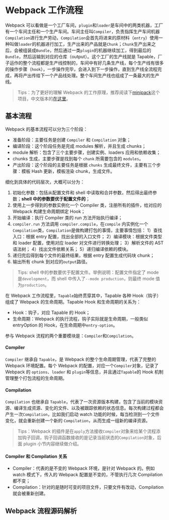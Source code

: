 # Webpack 工作流程

Webpack 可以看做是一个工厂车间，`plugin`和`loader`是车间中的两类机器，工厂有一个车间主任和一个生产车间。车间主任叫`Compiler`，负责指挥生产车间机器`Compilation`进行生产劳动，`Compilation`会首先将进来的原材料（`entry`）使用一种叫做`loader`的机器进行加工，生产出来的产品就是`Chunk`；`Chunk`生产出来之后，会被组装成`Bundle`，然后通过一类`plugin`的机器继续加工，得到最后的`Bundle`，然后运输到对应的仓库（output）。这个工厂的生产线就是 Tapable，厂子运作的整个流程都是生产线控制的，车间中有好几条生产线，每个生产线有很多的操作步骤（`hook`），一步操作完毕，会进入到下一步操作，直到生产线全流程完成，再将产出传给下一个产品线处理。整个车间生产线也组成了一条最大的生产线。

> Tips：为了更好的理解 Webpack 的工作原理，推荐阅读下[minipack](https://github.com/ronami/minipack)这个项目，中文版本的[在这里](https://github.com/chinanf-boy/minipack-explain)。

## 基本流程

Webpack 的基本流程可以分为三个阶段：

- 准备阶段：主要任务是创建 `Compiler` 和 `Compilation` 对象；
- 编译阶段：这个阶段任务是完成 modules 解析，并且生成 chunks；
- module 解析：包含了三个主要步骤，创建实例、loaders 应用和依赖收集；
- chunks 生成，主要步骤是找到每个 `chunk` 所需要包含的 `modules`。
- 产出阶段：这个阶段的主要任务是根据 `chunks` 生成最终文件，主要有三个步骤：模板 Hash 更新，模板渲染 chunk，生成文件。

细化到具体的代码层次，大概可以分为：

1. 初始化参数：包括从配置文件和 shell 中读取和合并参数，然后得出最终参数；**shell 中的参数要优于配置文件的**；
2. 使用上一步得到的参数实例化一个 Compiler 类，注册所有的插件，给对应的 Webpack 构建生命周期绑定 Hook；
3. 开始编译：执行 Compiler 类的 run 方法开始执行编译；
4. `compiler.run` 方法调用 `compiler.compile`，在`compile` 内实例化一个`Compilation`类，`Compilation`是做构建打包的事情，主要事情包括：
   1）查找入口：根据 entry 配置，找出全部的入口文件；
   2）编译模块：根据文件类型和 loader 配置，使用对应 loader 对文件进行转换处理；
   3）解析文件的 AST 语法树；
   4）找出文件依赖关系；
   5）递归编译依赖的模块。
5. 递归完后得到每个文件的最终结果，根据 entry 配置生成代码块 chunk；
6. 输出所有 chunk 到对应的`output`路径。

> Tips: shell 中的参数要优于配置文件。举例说明：配置文件指定了 mode 是`development`，而 shell 中传入了`--mode production`，则最终 mode 值为`production`。

在 Webpack 工作流程里，`Tapable`始终贯穿其中，Tapable 各种 Hook（钩子）组成了 Webpack 的生命周期。Tapable Hook 和生命周期的关系为：

- Hook：钩子，对应 Tapable 的 Hook；
- 生命周期：Webpack 的执行流程，钩子实际就是生命周期，一般类似 entryOption 的 Hook，在生命周期中`entry-option`。

参与 Webpack 流程的两个重要模块是：`Compiler`和`Compilation`。

#### Compiler

`Compiler` 继承自 `Tapable`，是 Webpack 的整个生命周期管理，代表了完整的 Webpack 环境配置。每个 Webpack 的配置，对应一个`Compiler`对象，记录了 Webpack 的 `options`、`loader` 和 `plugin`等信息，并且通过`Tapable`的 Hook 机制管理整个打包流程的生命周期。

#### Compilation

`Compilation` 也继承自 `Tapable`，代表了一次资源版本构建，包含了当前的模块资源、编译生成资源、变化的文件、以及被跟踪依赖的状态信息。每次构建过程都会产生一次`Compilation`，比如我们启动 watch 功能的时候，每当检测到一个文件变化，就会重新创建一个新的 `Compilation`，从而生成一组新的编译资源。

> Tips：Webpack 的插件是在`apply`方法接收`Compiler`对象来给某个流程添加钩子回调，钩子回调函数接收的是记录当前状态的`Compilation`对象，后面 plugin 小节内容继续做介绍。

#### Compiler 和 Compilation 关系

- Compiler：代表的是不变的 Webpack 环境，是针对 Webpack 的。例如 watch 模式下，传入的 Webpack 配置是不变的，不管执行几次 Compilation 都不变；
- Compilation：针对的是随时可变的项目文件，只要文件有改动，Compilation 就会被重新创建。

## Webpack 流程源码解析